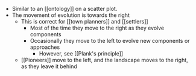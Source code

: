- Similar to an [[ontology]] on a scatter plot.
- The movement of evolution is towards the right
	- This is correct for [[town planners]] and [[settlers]]
		- Most of the time they move to the right as they evolve components
		- Occasionally they move to the left to evolve new components or approaches
			- However, see [[Plank's principle]]
	- [[Pioneers]] move to the left, and the landscape moves to the right, as they leave it behind